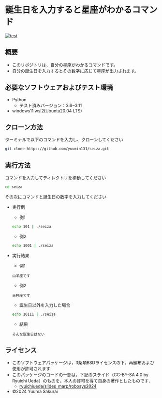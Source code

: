 # 誕生日を入力すると星座がわかるコマンド
[![test](https://github.com/yuumin131/seiza/actions/workflows/test.yml/badge.svg)](https://github.com/yuumin131/seiza/actions/workflows/test.yml)
## 概要
- このリポジトリは、自分の星座がわかるコマンドです。
- 自分の誕生日を入力するとその数字に応じて星座が出力されます。

## 必要なソフトウェアおよびテスト環境
- Python
  - テスト済みバージョン：3.6~3.11
- windows11 wsl2(Ubuntu20.04 LTS)

## クローン方法
ターミナルで以下のコマンドを入力し、クローンしてください
```bash
git clone https://github.com/yuumin131/seiza.git
```

## 実行方法
コマンドを入力してディレクトリを移動してください
```bash
cd seiza
```
その次にコマンドと誕生日の数字を入力してください

- 実行例
  - 例1

  ```bash
  echo 101 | ./seiza
  ```
  - 例2
  ```bash
  echo 1001 | ./seiza
  ```
- 実行結果
  - 例1
  ```
  山羊座です
  ```
  - 例2
  ```
  天秤座です
  ```
    - 誕生日以外を入力した場合
    ```bash
    echo 10111 | ./seiza
    ```
    - 結果
    ```
    そんな誕生日はない
    ```

## ライセンス
- このソフトウェアパッケージは，3条項BSDライセンスの下，再頒布および使用が許可されます.
- このパッケージのコードの一部は，下記のスライド（CC-BY-SA 4.0 by Ryuichi Ueda）のものを，本人の許可を得て自身の著作としたものです．
    - [ryuichiueda/slides_marp/robosys2024](https://github.com/ryuichiueda/slides_marp/tree/master/robosys2024)
 - ©2024 Yuuma Sakurai
